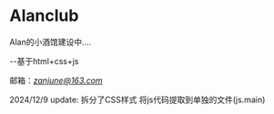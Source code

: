 # Alanclub

Alan的小酒馆建设中....

  --基于html+css+js

邮箱：*zanjune@163.com*

2024/12/9 update:
拆分了CSS样式
将js代码提取到单独的文件(js.main)